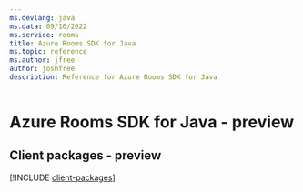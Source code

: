 ```yaml
---
ms.devlang: java
ms.data: 09/16/2022
ms.service: rooms
title: Azure Rooms SDK for Java
ms.topic: reference
ms.author: jfree
author: joshfree
description: Reference for Azure Rooms SDK for Java
---
```

# Azure Rooms SDK for Java - preview

## Client packages - preview
[!INCLUDE [client-packages](rooms-client-index.md)]